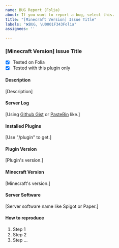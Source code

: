 ```yaml
---
name: BUG Report (Folia)
about: If you want to report a bug, select this.
title: "[Minecraft Version] Issue Title"
labels: "❌BUG, \U0001F343Folia"
assignees: ''

---
```


### [Minecraft Version] Issue Title

- [x] Tested on Folia
- [x] Tested with this plugin only
#### Description

[Description]

#### Server Log

[Using [Github Gist](https://gist.github.com/) or [PasteBin](https://pastebin.com/) like.]

#### Installed Plugins
[Use "/plugin" to get.]

#### Plugin Version
[Plugin's version.]

#### Minecraft Version
[Minecraft's version.]

#### Server Software
[Server software name like Spigot or Paper.]

#### How to reproduce
1. Step 1
1. Step 2
1. Step ...
